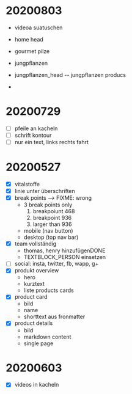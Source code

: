# 20200803

* videoa suatuschen
* home head
* gourmet pilze
* jungpflanzen
* jungpflanzen_head -- jungpflanzen producs

*


# 20200729
* [ ] pfeile an kacheln
* [ ] schrift kontour
* [ ] nur ein text, links rechts fahrt
 
# 20200527
* [X] vitalstoffe
* [X] linie unter überschriften
* [X] break points --> FIXME: wrong
	* 3 break points only
		1. breakpoiunt 468 
		2. breakpoint 936
		3. larger than 936
	* mobile (nav button) 
	* desktop (top nav bar)
* [X] team vollständig
	* thomas, henry hinzufügenDONE
	* TEXTBLOCK_PERSON einsetzen
* [ ] social: insta, twitter, fb, wapp, g+
* [X] produkt overview
	* hero
	* kurztext
	* liste products cards
* [X] product card
	* bild
	* name
	* shorttext aus fronmatter
* [X] product details
	* bild
	* markdown content
	* single page

# 20200603
* [X] videos in kacheln
